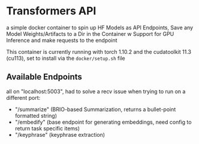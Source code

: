 # Transformers API

a simple docker container to spin up HF Models as API Endpoints, Save any Model Weights/Artifacts to a Dir in the Container w Support for GPU Inference and make requests to the endpoint


This container is currently running with torch 1.10.2 and the cudatoolkit 11.3 (cu113), set to install via the `docker/setup.sh` file


## Available Endpoints
all on "localhost:5003", had to solve a recv issue when trying to run on a different port:
- "/summarize" (BRIO-based Summarization, returns a bullet-point formatted string)
- "/embedify" (base endpoint for generating embeddings, need config to return task specific items)
- "/keyphrase" (keyphrase extraction)


